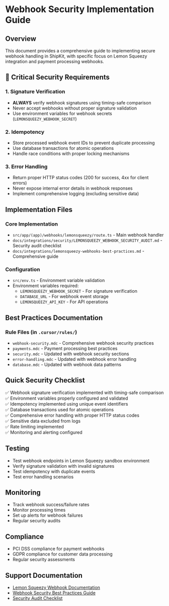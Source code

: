 # Webhook Security Implementation Guide

## Overview

This document provides a comprehensive guide to implementing secure webhook handling in ShipKit, with specific focus on Lemon Squeezy integration and payment processing webhooks.

## 🚨 Critical Security Requirements

### 1. Signature Verification

- **ALWAYS** verify webhook signatures using timing-safe comparison
- Never accept webhooks without proper signature validation
- Use environment variables for webhook secrets (`LEMONSQUEEZY_WEBHOOK_SECRET`)

### 2. Idempotency

- Store processed webhook event IDs to prevent duplicate processing
- Use database transactions for atomic operations
- Handle race conditions with proper locking mechanisms

### 3. Error Handling

- Return proper HTTP status codes (200 for success, 4xx for client errors)
- Never expose internal error details in webhook responses
- Implement comprehensive logging (excluding sensitive data)

## Implementation Files

### Core Implementation

- `src/app/(app)/webhooks/lemonsqueezy/route.ts` - Main webhook handler
- `docs/integrations/security/LEMONSQUEEZY_WEBHOOK_SECURITY_AUDIT.md` - Security audit checklist
- `docs/integrations/lemonsqueezy-webhooks-best-practices.md` - Comprehensive guide

### Configuration

- `src/env.ts` - Environment variable validation
- Environment variables required:
  - `LEMONSQUEEZY_WEBHOOK_SECRET` - For signature verification
  - `DATABASE_URL` - For webhook event storage
  - `LEMONSQUEEZY_API_KEY` - For API operations

## Best Practices Documentation

### Rule Files (in `.cursor/rules/`)

- `webhook-security.mdc` - Comprehensive webhook security practices
- `payments.mdc` - Payment processing best practices
- `security.mdc` - Updated with webhook security sections
- `error-handling.mdc` - Updated with webhook error handling
- `database.mdc` - Updated with webhook data patterns

## Quick Security Checklist

✅ Webhook signature verification implemented with timing-safe comparison  
✅ Environment variables properly configured and validated  
✅ Idempotency implemented using unique event identifiers  
✅ Database transactions used for atomic operations  
✅ Comprehensive error handling with proper HTTP status codes  
✅ Sensitive data excluded from logs  
✅ Rate limiting implemented  
✅ Monitoring and alerting configured  

## Testing

- Test webhook endpoints in Lemon Squeezy sandbox environment
- Verify signature validation with invalid signatures
- Test idempotency with duplicate events
- Test error handling scenarios

## Monitoring

- Track webhook success/failure rates
- Monitor processing times
- Set up alerts for webhook failures
- Regular security audits

## Compliance

- PCI DSS compliance for payment webhooks
- GDPR compliance for customer data processing
- Regular security assessments

## Support Documentation

- [Lemon Squeezy Webhook Documentation](https://docs.lemonsqueezy.com/help/webhooks)
- [Webhook Security Best Practices Guide](./integrations/lemonsqueezy-webhooks-best-practices.md)
- [Security Audit Checklist](./integrations/security/LEMONSQUEEZY_WEBHOOK_SECURITY_AUDIT.md)
